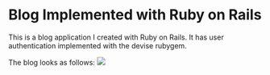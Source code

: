 # Blog Implemented with Ruby on Rails

This is a blog application I created with Ruby on Rails. It has user authentication implemented with the devise rubygem.

The blog looks as follows:
<img src="Blog1.png">

